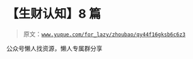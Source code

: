 # 【生财认知】8 篇

> 原文：[`www.yuque.com/for_lazy/zhoubao/qy44f16gksb6c6z3`](https://www.yuque.com/for_lazy/zhoubao/qy44f16gksb6c6z3)

公众号懒人找资源，懒人专属群分享